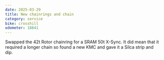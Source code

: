 ```yaml
---
date: 2025-03-29
title: New chainrings and chain
category: service
bike: crosshill
odometer: 18641
---
```


Swapped the 42t Rotor chainring for a SRAM 50t X-Sync. It did mean that it required a longer chain so found a new KMC and gave it a Silca strip and dip.
